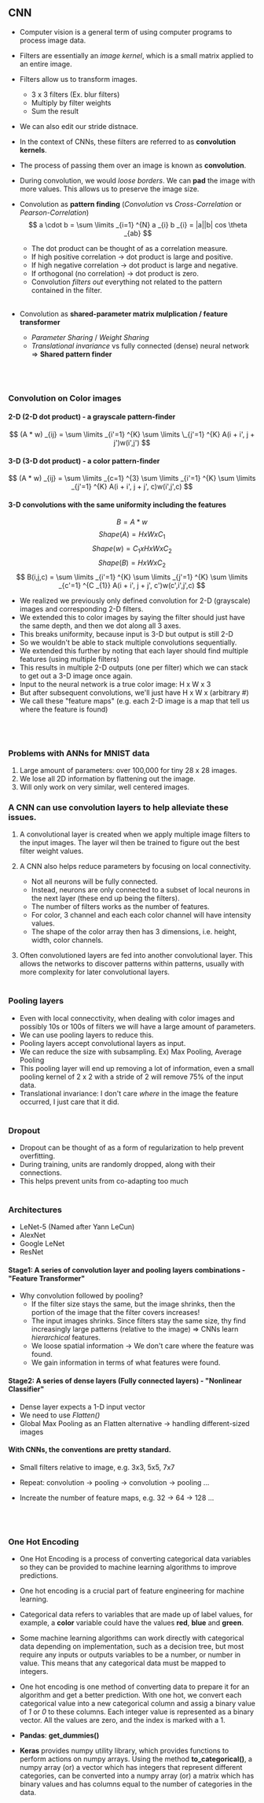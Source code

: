 ## CNN

- Computer vision is a general term of using computer programs to process image data.
- Filters are essentially an _image kernel_, which is a small matrix applied to an entire image.
- Filters allow us to transform images.

  - 3 x 3 filters (Ex. blur filters)
  - Multiply by filter weights
  - Sum the result

- We can also edit our stride distnace.

- In the context of CNNs, these filters are referred to as **convolution kernels**.
- The process of passing them over an image is known as **convolution**.
- During convolution, we would _loose borders_. We can **pad** the image with more values. This allows us to preserve the image size.
- Convolution as **pattern finding** (_Convolution_ vs _Cross-Correlation_ or _Pearson-Correlation_)
  $$ a \cdot b = \sum \limits _{i=1} ^{N} a _{i} b _{i} = |a||b| cos \theta _{ab} $$
  - The dot product can be thought of as a correlation measure.
  - If high positive correlation -> dot product is large and positive.
  - If high negative correlation -> dot product is large and negative.
  - If orthogonal (no correlation) -> dot product is zero.
  - Convolution _filters out_ everything not related to the pattern contained in the filter.<br><br>
- Convolution as **shared-parameter matrix mulplication / feature transformer**

  - _Parameter Sharing_ / _Weight Sharing_
  - _Translational invariance_ vs fully connected (dense) neural network => **Shared pattern finder**

  <br><br>

### Convolution on Color images

#### 2-D (2-D dot product) - a grayscale pattern-finder

$$ (A * w) _{ij} = \sum \limits _{i'=1} ^{K} \sum \limits \_{j'=1} ^{K} A(i + i', j + j')w(i',j') $$

#### 3-D (3-D dot product) - a color pattern-finder

$$ (A * w) _{ij} = \sum \limits _{c=1} ^{3} \sum \limits _{i'=1} ^{K} \sum \limits _{j'=1} ^{K} A(i + i', j + j', c)w(i',j',c) $$

#### 3-D convolutions with the same uniformity including the features

$$ B = A * w $$
$$ Shape(A) = H x W x C _{1} $$
$$ Shape(w) = C _{1} x H x W x C _{2} $$
$$ Shape(B) = H x W x C _{2} $$
$$ B(i,j,c) = \sum \limits _{i'=1} ^{K} \sum \limits _{j'=1} ^{K} \sum \limits _{c'=1} ^{C _{1}} A(i + i', j + j', c')w(c',i',j',c) $$

- We realized we previously only defined convolution for 2-D (grayscale) images and corresponding 2-D filters.
- We extended this to color images by saying the filter should just have the same depth, and then we dot along all 3 axes.
- This breaks uniformity, because input is 3-D but output is still 2-D
- So we wouldn't be able to stack multiple convolutions sequentially.
- We extended this further by noting that each layer should find multiple features (using multiple filters)
- This results in multiple 2-D outputs (one per filter) which we can stack to get out a 3-D image once again.
- Input to the neural network is a true color image: H x W x 3
- But after subsequent convolutions, we'll just have H x W x (arbitrary #)
- We call these "feature maps" (e.g. each 2-D image is a map that tell us where the feature is found)

<br><br>

### Problems with ANNs for MNIST data

1. Large amount of parameters: over 100,000 for tiny 28 x 28 images.
2. We lose all 2D information by flattening out the image.
3. Will only work on very similar, well centered images.

### A CNN can use convolution layers to help alleviate these issues.

1. A convolutional layer is created when we apply multiple image filters to the input images. The layer wil then be trained to figure out the best filter weight values.
2. A CNN also helps reduce parameters by focusing on local connectivity.

   - Not all neurons will be fully connected.
   - Instead, neurons are only connected to a subset of local neurons in the next layer (these end up being the filters).
   - The number of filters works as the number of features.
   - For color, 3 channel and each each color channel will have intensity values.
   - The shape of the color array then has 3 dimensions, i.e. height, width, color channels.

3. Often convolutioned layers are fed into another convolutional layer. This allows the networks to discover patterns within patterns, usually with more complexity for later convolutional layers.<br><br>

### Pooling layers

- Even with local connecctivity, when dealing with color images and possibly 10s or 100s of filters we will have a large amount of parameters.
- We can use pooling layers to reduce this.
- Pooling layers accept convolutional layers as input.
- We can reduce the size with subsampling. Ex) Max Pooling, Average Pooling
- This pooling layer will end up removing a lot of information, even a small pooling kernel of 2 x 2 with a stride of 2 will remove 75% of the input data.
- Translational invariance: I don't care _where_ in the image the feature occurred, I just care that it did.
  <br><br>

### Dropout

- Dropout can be thought of as a form of regularization to help prevent overfitting.
- During training, units are randomly dropped, along with their connections.
- This helps prevent units from co-adapting too much
  <br><br>

### Architectures

- LeNet-5 (Named after Yann LeCun)
- AlexNet
- Google LeNet
- ResNet

#### Stage1: A series of convolution layer and pooling layers combinations - "Feature Transformer"
- Why convolution followed by pooling?
	- If the filter size stays the same, but the image shrinks, then the portion of the image that the filter covers increases!
	- The input images shrinks.  Since filters stay the same size, thy find increasingly large patterns (relative to the image) => CNNs learn _hierarchical_ features.
	- We loose spatial information -> We don't care where the feature was found.
	- We gain information in terms of what features were found.
#### Stage2: A series of dense layers (Fully connected layers) - "Nonlinear Classifier"
- Dense layer expects a 1-D input vector
- We need to use _Flatten()_
- Global Max Pooling as an Flatten alternative -> handling different-sized images
#### With CNNs, the conventions are pretty standard.

- Small filters relative to image, e.g. 3x3, 5x5, 7x7
- Repeat: convolution -> pooling -> convolution -> pooling ...
- Increate the number of feature maps, e.g. 32 -> 64 -> 128 ...


  <br><br>

### One Hot Encoding

- One Hot Encoding is a process of converting categorical data variables so they can be provided to machine learning algorithms to improve predictions.
- One hot encoding is a crucial part of feature engineering for machine learning.
- Categorical data refers to variables that are made up of label values, for example, a **color** variable could have the values **red**, **blue** and **green**.
- Some machine learning algorithms can work directly with categorical data depending on implementation, such as a decision tree, but most require any inputs or outputs variables to be a number, or number in value. This means that any categorical data must be mapped to integers.

- One hot encoding is one method of converting data to prepare it for an algorithm and get a better prediction. With one hot, we convert each categorical value into a new categorical column and assig a binary value of _1_ or _0_ to these columns. Each integer value is represented as a binary vector. All the values are zero, and the index is marked with a 1.

- **Pandas**: **get_dummies()**

- **Keras** provides numpy utility library, which provides functions to perform actions on numpy arrays. Using the method **to_categorical()**, a numpy array (or) a vector which has integers that represent different categories, can be converted into a numpy array (or) a matrix which has binary values and has columns equal to the number of categories in the data.

  <br><br>



